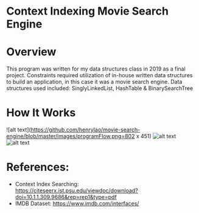 # Context Indexing Movie Search Engine

# Overview
This program was written for my data structures class in 2019 as a final project. Constraints required utilization of in-house written data structures to build
an application, in this case it was a movie search engine. Data structures used included: SinglyLinkedList, HashTable & BinarySearchTree

# How It Works

![alt text](https://github.com/henrylao/movie-search-engine/blob/master/images/programFlow.png=802 x 451)
![alt text](https://github.com/henrylao/movie-search-engine/blob/master/images/movieDB.png)
![alt text](https://github.com/henrylao/movie-search-engine/blob/master/images/contextIndexSearch.png)

# References:
* Context Index Searching: https://citeseerx.ist.psu.edu/viewdoc/download?doi=10.1.1.309.9686&rep=rep1&type=pdf
* IMDB Dataset: https://www.imdb.com/interfaces/

